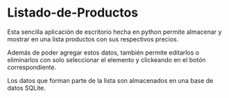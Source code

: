 # Listado-de-Productos

Esta sencilla aplicación de escritorio hecha en python permite almacenar y mostrar en una lista productos con sus respectivos precios.

Además de poder agregar estos datos, también permite editarlos o eliminarlos con solo seleccionar el elemento y clickeando en el botón correspondiente.

Los datos que forman parte de la lista son almacenados en una base de datos SQLite.
